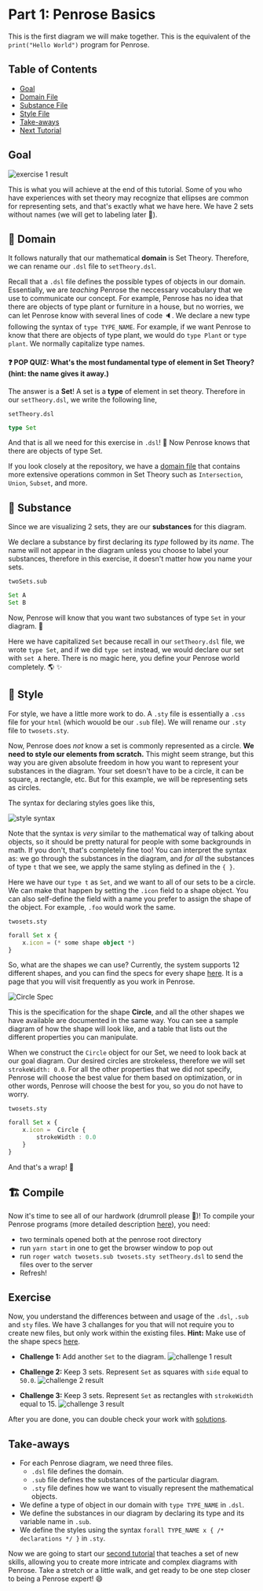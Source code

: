# Part 1: Penrose Basics
This is the first diagram we will make together. This is the equivalent of the ```print("Hello World")``` program for Penrose.

## Table of Contents
* [Goal]()
* [Domain File](https://github.com/penrose/penrose/blob/docs-edit/tutorial/tutorial-p1.md#page_facing_up-domain)
* [Substance File](https://github.com/penrose/penrose/blob/docs-edit/tutorial/tutorial-p1.md#page_facing_up-substance)
* [Style File](https://github.com/penrose/penrose/blob/docs-edit/tutorial/tutorial-p1.md#page_facing_up-style)
* [Take-aways](https://github.com/penrose/penrose/blob/docs-edit/tutorial/tutorial-p1.md#take-aways)
* [Next Tutorial](https://github.com/penrose/penrose/edit/docs-edit/tutorial/tutorial-p2.md)

## Goal

![exercise 1 result](https://github.com/penrose/penrose/blob/docs-edit/assets/tutorial/part1/2sets_nolabel.png)

This is what you will achieve at the end of this tutorial. Some of you who have experiences with set theory may recognize that ellipses are common for representing sets, and that's exactly what we have here. We have 2 sets without names (we will get to labeling later :grimacing:).

## :page_facing_up: Domain
It follows naturally that our mathematical **domain** is Set Theory. Therefore, we can rename our `.dsl` file to `setTheory.dsl`.  

Recall that a `.dsl` file defines the possible types of objects in our domain. Essentially, we are _teaching_ Penrose the neccessary vocabulary that we use to communicate our concept. For example, Penrose has no idea that there are objects of type plant or furniture in a house, but no worries, we can let Penrose know with several lines of code :speaker:. We declare a new type following the syntax of `type TYPE_NAME`. For example, if we want Penrose to know that there are objects of type plant, we would do `type Plant` or `type plant`. We normally capitalize type names. 

#### :question: POP QUIZ: What's the most fundamental type of element in Set Theory? (hint: the name gives it away.)

The answer is a **Set**! A set is a **type** of element in set theory. Therefore in our `setTheory.dsl`, we write the following line,

`setTheory.dsl`
```typescript
type Set
```
And that is all we need for this exercise in `.dsl`! :tada: Now Penrose knows that there are objects of type Set. 

If you look closely at the repository, we have a [domain file](https://github.com/penrose/penrose/blob/main/examples/set-theory-domain/setTheory.dsl) that contains more extensive operations common in Set Theory such as `Intersection`, `Union`, `Subset`, and more. 

## :page_facing_up: Substance
Since we are visualizing 2 sets, they are our **substances** for this diagram. 

We declare a substance by first declaring its *type* followed by its *name*. The name will not appear in the diagram unless you choose to label your substances, therefore in this exercise, it doesn't matter how you name your sets. 

`twoSets.sub`
```typescript
Set A 
Set B 
```

Now, Penrose will know that you want two substances of type `Set` in your diagram. :tada: 

Here we have capitalized `Set` because recall in our `setTheory.dsl` file, we wrote `type Set`, and if we did `type set` instead, we would declare our set with `set A` here. There is no magic here, you define your Penrose world completely. :earth_americas: :sparkles:

## :page_facing_up: Style
For style, we have a little more work to do. A `.sty` file is essentially a `.css` file for your `html` (which wouold be our `.sub` file). We will rename our `.sty` file to `twosets.sty`. 

Now, Penrose does _not_ know a set is commonly represented as a circle. **We need to style our elements from scratch.** This might seem strange, but this way you are given absolute freedom in how you want to represent your substances in the diagram. Your set doesn't have to be a circle, it can be square, a rectangle, etc. But for this example, we will be representing sets as circles. 

The syntax for declaring styles goes like this,

![style syntax](https://github.com/penrose/penrose/blob/docs-edit/assets/tutorial/part1/syntax.png)

Note that the syntax is _very_ similar to the mathematical way of talking about objects, so it should be pretty natural for people with some backgrounds in math. If you don't, that's completely fine too! You can interpret the syntax as:  we go through the substances in the diagram, and _for all_ the substances of type `t` that we see, we apply the same styling as defined in the `{ }`. 

Here we have our `type t` as `Set`, and we want to all of our sets to be a circle. We can make that happen by setting the `.icon` field to a shape object. You can also self-define the field with a name you prefer to assign the shape of the object. For example, `.foo` would work the same. 

`twosets.sty`
```typescript
forall Set x {
    x.icon = (* some shape object *)
}
```

So, what are the shapes we can use? Currently, the system supports 12 different shapes, and you can find the specs for every shape [here](https://github.com/penrose/penrose/wiki/Shape-library). It is a page that you will visit frequently as you work in Penrose. 

![Circle Spec](https://github.com/penrose/penrose/blob/docs-edit/assets/tutorial/part1/circle_spec.png)

This is the specification for the shape **Circle**, and all the other shapes we have available are documented in the same way. You can see a sample diagram of how the shape will look like, and a table that lists out the different properties you can manipulate. 

When we construct the `Circle` object for our Set, we need to look back at our goal diagram. Our desired circles are strokeless, therefore we will set `strokeWidth: 0.0`.  For all the other properties that we did not specify, Penrose will choose the best value for them based on optimization, or in other words, Penrose will choose the best for you, so you do not have to worry.  

`twosets.sty`
```typescript
forall Set x {
    x.icon =  Circle {
        strokeWidth : 0.0
    }
}
```
And that's a wrap! :tada: 

## :building_construction: Compile
Now it's time to see all of our hardwork (drumroll please :drum:)!  To compile your Penrose programs (more detailed description [here](https://github.com/penrose/penrose/wiki/Getting-started)), you need: 
* two terminals opened both at the penrose root directory
* run `yarn start` in one to get the browser window to pop out
* run `roger watch twosets.sub twosets.sty setTheory.dsl` to send the files over to the server
* Refresh! 

## Exercise 
Now, you understand the differences between and usage of the `.dsl`, `.sub` and `sty` files. We have 3 challanges for you that will not require you to create new files, but only work within the existing files. **Hint:** Make use of the shape specs [here](https://github.com/penrose/penrose/wiki/Shape-library).
* **Challenge 1:** Add another `Set` to the diagram. 
![challenge 1 result](https://github.com/penrose/penrose/blob/docs-edit/assets/tutorial/part1/e1c1.png)

* **Challenge 2:** Keep 3 sets. Represent `Set` as squares with `side` equal to `50.0`. 
![challenge 2 result](https://github.com/penrose/penrose/blob/docs-edit/assets/tutorial/part1/e1c2.png)

* **Challenge 3:** Keep 3 sets. Represent `Set` as rectangles with `strokeWidth` equal to 15. 
![challenge 3 result](https://github.com/penrose/penrose/blob/docs-edit/assets/tutorial/part1/e1c3.jpeg)

After you are done, you can double check your work with [solutions](https://github.com/penrose/penrose/blob/docs-edit/tutorial/exercise1-sol.md).

## Take-aways
* For each Penrose diagram, we need three files. 
    * `.dsl` file defines the domain.
    * `.sub` file defines the substances of the particular diagram.
    * `.sty` file defines how we want to visually represent the mathematical objects. 
* We define a type of object in our domain with `type TYPE_NAME` in `.dsl`.
* We define the substances in our diagram by declaring its type and its variable name in `.sub`.
* We define the styles using the syntax `forall TYPE_NAME x { /* declarations */ }` in `.sty`. 

Now we are going to start our [second tutorial](https://github.com/penrose/penrose/blob/docs-edit/tutorial/tutorial-p2.md) that teaches a set of new skills, allowing you to create more intricate and complex diagrams with Penrose. Take a stretch or a little walk, and get ready to be one step closer to being a Penrose expert! :smile:
